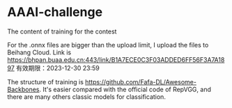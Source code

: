 # AAAI-challenge
The content of training for the contest

For the .onnx files are bigger than the upload limit, I upload the files to Beihang Cloud. Link is https://bhpan.buaa.edu.cn:443/link/B1A7ECE0C3F03ADDED6FF56F3A7A1897
有效期限：2023-12-30 23:59

The structure of training is https://github.com/Fafa-DL/Awesome-Backbones. It's easier compared with the official code of RepVGG, and there are many others classic models for classification.
